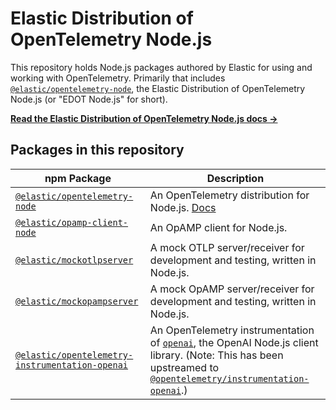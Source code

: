 # Elastic Distribution of OpenTelemetry Node.js

This repository holds Node.js packages authored by Elastic for using
and working with OpenTelemetry. Primarily that includes
[`@elastic/opentelemetry-node`](./packages/opentelemetry-node), the
Elastic Distribution of OpenTelemetry Node.js (or "EDOT Node.js" for short).

[**Read the Elastic Distribution of OpenTelemetry Node.js docs →**](https://www.elastic.co/docs/reference/opentelemetry/edot-sdks/node)


## Packages in this repository

| npm Package | Description |
| ----------- | ----------- |
| [`@elastic/opentelemetry-node`](./packages/opentelemetry-node/) | An OpenTelemetry distribution for Node.js. [Docs](https://www.elastic.co/docs/reference/opentelemetry/edot-sdks/node) |
| [`@elastic/opamp-client-node`](./packages/opamp-client-node/) | An OpAMP client for Node.js. |
| [`@elastic/mockotlpserver`](./packages/mockotlpserver/) | A mock OTLP server/receiver for development and testing, written in Node.js. |
| [`@elastic/mockopampserver`](./packages/mockopampserver/) | A mock OpAMP server/receiver for development and testing, written in Node.js. |
| [`@elastic/opentelemetry-instrumentation-openai`](./packages/instrumentation-openai/) | An OpenTelemetry instrumentation of [`openai`](https://www.npmjs.com/package/openai), the OpenAI Node.js client library. (Note: This has been upstreamed to [`@opentelemetry/instrumentation-openai`](https://github.com/open-telemetry/opentelemetry-js-contrib/tree/main/packages/instrumentation-openai/).) |
